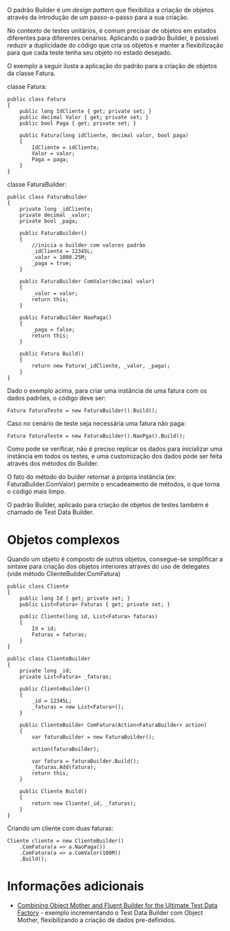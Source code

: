 O padrão Builder é um _design pattern_ que flexibiliza a criação de objetos através da introdução de um passo-a-passo para a sua criação.

No contexto de testes unitários, é comum precisar de objetos em estados diferentes para diferentes cenários. Aplicando o padrão Builder, é possível reduzir a duplicidade do código que cria os objetos e manter a flexibilização para que cada teste tenha seu objeto no estado desejado. 

O exemplo a seguir ilusta a aplicação do padrão para a criação de objetos da classe Fatura.

classe Fatura:
````
public class Fatura
{
    public long IdCliente { get; private set; }
    public decimal Valor { get; private set; }
    public bool Paga { get; private set; }

    public Fatura(long idCliente, decimal valor, bool paga)
    {
        IdCliente = idCliente;
        Valor = valor;
        Paga = paga;
    }
}
````
classe FaturaBuilder:
````
public class FaturaBuilder
{
    private long _idCliente;
    private decimal _valor;
    private bool _paga;

    public FaturaBuilder()
    {
        //inicia o builder com valores padrão
        _idCliente = 12345L;
        _valor = 1000.25M;
        _paga = true;
    }

    public FaturaBuilder ComValor(decimal valor)
    {
        _valor = valor;
        return this;
    }

    public FaturaBuilder NaoPaga()
    {
        _paga = false;
        return this;
    }

    public Fatura Build()
    {
        return new Fatura(_idCliente, _valor, _paga);
    }
}
````
Dado o exemplo acima, para criar uma instância de uma fatura com os dados padrões, o código deve ser:
````
Fatura faturaTeste = new FaturaBuilder().Build();
````
Caso no cenário de teste seja necessária uma fatura não paga:
````
Fatura faturaTeste = new FaturaBuilder().NaoPga().Build();
````
Como pode se verificar, não é preciso replicar os dados para inicializar uma instância em todos os testes, e uma customização dos dados pode ser feita através dos métodos do Builder.

O fato do método do buider retornar a própria instância (ex: FaturaBuilder.ComValor) permite o encadeamento de métodos, o que torna o código mais limpo.

O padrão Builder, aplicado para criação de objetos de testes também é chamado de Test Data Builder.

# Objetos complexos
Quando um objeto é composto de outros objetos, consegue-se simplificar a sintaxe para criação dos objetos interiores através do uso de delegates (vide método ClienteBuilder.ComFatura)
````
public class Cliente
{
    public long Id { get; private set; }
    public List<Fatura> Faturas { get; private set; }

    public Cliente(long id, List<Fatura> faturas)
    {
        Id = id;
        Faturas = faturas;
    }
}

public class ClienteBuilder
{
    private long _id;
    private List<Fatura> _faturas;

    public ClienteBuilder()
    {
        _id = 12345L;
        _faturas = new List<Fatura>();
    }

    public ClienteBuilder ComFatura(Action<FaturaBuilder> action)
    {
        var faturaBuilder = new FaturaBuilder();

        action(faturaBuilder);

        var fatura = faturaBuilder.Build();
        _faturas.Add(fatura);
        return this;
    }

    public Cliente Build()
    {
        return new Cliente(_id, _faturas);
    }
}
````
Criando um cliente com duas faturas:
````
Cliente cliente = new ClienteBuilder()
    .ComFatura(a => a.NaoPaga())
    .ComFatura(a => a.ComValor(100M))
    .Build();
````

# Informações adicionais
- [Combining Object Mother and Fluent Builder for the Ultimate Test Data Factory](https://reflectoring.io/objectmother-fluent-builder/) - exemplo incrementando o Test Data Builder com Object Mother, flexibilizando a criação de dados pre-definidos.